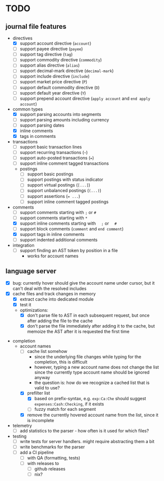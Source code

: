 # TODO

## journal file features
- directives
    - [x] support account directive (`account`)
    - [ ] support payee directive (`payee`)
    - [ ] support tag directive (`tag`)
    - [ ] support commodity directive (`commodity`)
    - [ ] support alias directive (`alias`)
    - [ ] support decimal-mark directive (`decimal-mark`)
    - [ ] support include directive (`include`)
    - [ ] support market price directive (`P`)
    - [ ] support default commodity directive (`D`)
    - [ ] support default year directive (`Y`)
    - [ ] support prepend account directive (`apply account` and `end apply account`)
- common types
    - [x] support parsing accounts into segments
    - [ ] support parsing amounts including currency
    - [ ] support parsing dates
    - [x] inline comments
    - [x] tags in comments
- transactions
    - [ ] support basic transaction lines
    - [ ] support recurring transactions (`~`)
    - [ ] support auto-posted transactions (`=`)
    - [ ] support inline comment tagged transactions
    - postings
        - [ ] support basic postings
        - [ ] support postings with status indicator
        - [ ] support virtual postings (`[...]`)
        - [ ] support unbalanced postings (`(...)`)
        - [ ] support assertions (`= ...`)
        - [ ] support inline comment tagged postings
- comments
    - [ ] support comments starting with `;` or `#`
    - [ ] support comments starting with `*`
    - [x] support inline comments starting with `  ;` or `  #`
    - [ ] support block comments (`comment` and `end comment`)
    - [x] support tags in inline comments
    - [ ] support indented additional comments
- integration
    - [ ] support finding an AST token by position in a file
        - works for account names

## language server
- [x] bug: currently hover should give the account name under cursor, but it can't deal with the resolved includes
- [x] cache files and track changes in memory
    - [x] extract cache into dedicated module
    - [x] test it
    - optimizations:
        - [x] don't parse file to AST in each subsequent request, but once after adding the file to the cache
        - [x] don't parse the file immediately after adding it to the cache, but memoize the AST after it is requested the first time
- completion
    - account names
        - [ ] cache list somehow
            - since the underlying file changes while typing for the completion, this is difficult
            - however, typing a new account name does not change the list since the currently type account name should be ignored anyway
            - the question is: how do we recognize a cached list that is valid to use?
        - [x] prefilter list
            - [x] based on prefix-syntax, e.g. `exp:Ca:Che` should suggest `expenses:Cash:Checking`, if it exists
            - [ ] fuzzy match for each segment
        - [x] remove the currently hovered account name from the list, since it is incomplete
- telemetry
    - [ ] add statistics to the parser - how often is it used for which files?
- testing
    - [ ] write tests for server handlers. might require abstracting them a bit
    - [ ] write benchmarks for the parser
    - [ ] add a CI pipeline
        - [ ] with QA (formatting, tests)
        - [ ] with releases to
            - [ ] github releases
            - [ ] nix?
